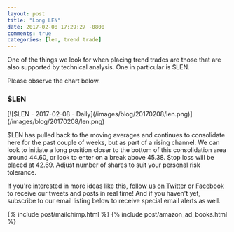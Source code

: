 ```yaml
---
layout: post
title: "Long LEN"
date: 2017-02-08 17:29:27 -0800
comments: true
categories: [len, trend trade]
---
```


One of the things we look for when placing trend trades are those that are also supported by technical analysis. One in particular is $LEN.

Please observe the chart below.

<h3 id="20170208-len">$LEN</h3>
[![$LEN - 2017-02-08 - Daily](/images/blog/20170208/len.png)](/images/blog/20170208/len.png)

$LEN has pulled back to the moving averages and continues to consolidate here for the past couple of weeks, but as part of a rising channel. We can look to initiate a long position closer to the bottom of this consolidation area around 44.60, or look to enter on a break above 45.38. Stop loss will be placed at 42.69. Adjust number of shares to suit your personal risk tolerance.

If you're interested in more ideas like this, [follow us on Twitter](https://twitter.com/theta_positive "Follow @thetatrades on Twitter") or [Facebook](https://facebook.com/thetatrades "Follow @thetatrades on Facebook") to receive our tweets and posts in real time! And if you haven't yet, subscribe to our email listing below to receive special email alerts as well.

{% include post/mailchimp.html %}
{% include post/amazon_ad_books.html %}
